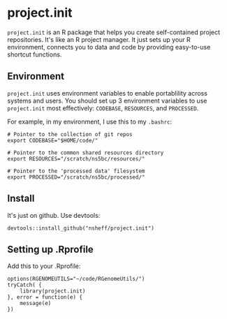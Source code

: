 # project.init

`project.init` is an R package that helps you create self-contained project repositories. It's like an R project manager. It just sets up your R environment, connects you to data and code by providing easy-to-use shortcut functions.

## Environment

`project.init` uses environment variables to enable portablility across systems and users. You should set up 3 environment variables to use `project.init` most effectively: `CODEBASE`, `RESOURCES`, and `PROCESSED`.

For example, in my environment, I use this to my `.bashrc`:

```
# Pointer to the collection of git repos
export CODEBASE="$HOME/code/"

# Pointer to the common shared resources directory
export RESOURCES="/scratch/ns5bc/resources/"

# Pointer to the 'processed data' filesystem
export PROCESSED="/scratch/ns5bc/processed/"
```

## Install

It's just on github. Use devtools:

```
devtools::install_github("nsheff/project.init")
```

## Setting up .Rprofile

Add this to your .Rprofile:
```
options(RGENOMEUTILS="~/code/RGenomeUtils/")
tryCatch( {
	library(project.init)
}, error = function(e) {
	message(e)
})
```
